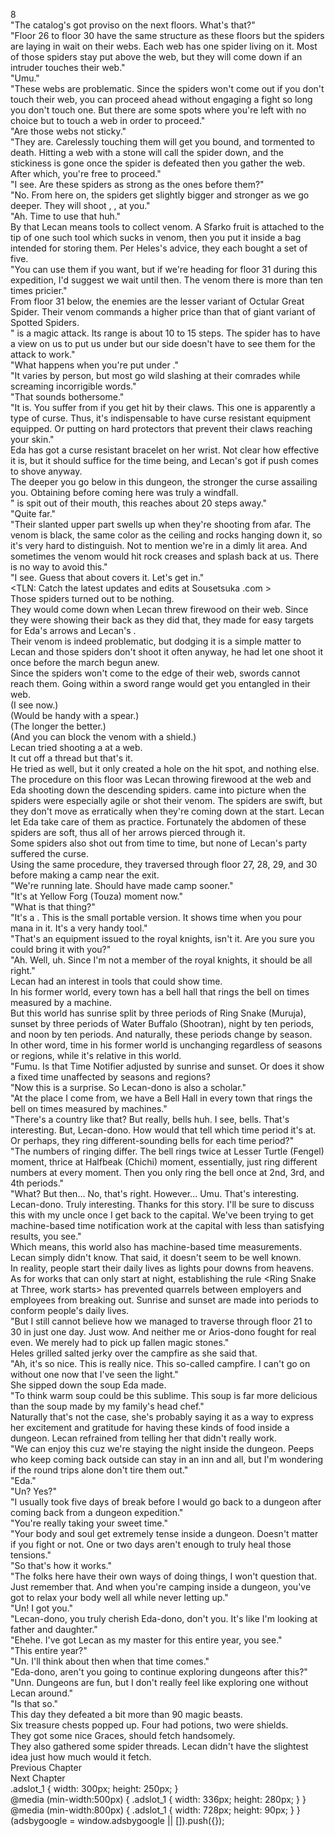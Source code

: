 8<br/>
"The catalog's got <Webs> proviso on the next floors. What's that?"<br/>
"Floor 26 to floor 30 have the same structure as these floors but the spiders are laying in wait on their webs. Each web has one spider living on it. Most of those spiders stay put above the web, but they will come down if an intruder touches their web."<br/>
"Umu."<br/>
"These webs are problematic. Since the spiders won't come out if you don't touch their web, you can proceed ahead without engaging a fight so long you don't touch one. But there are some spots where you're left with no choice but to touch a web in order to proceed."<br/>
"Are those webs not sticky."<br/>
"They are. Carelessly touching them will get you bound, and tormented to death. Hitting a web with a stone will call the spider down, and the stickiness is gone once the spider is defeated then you gather the web. After which, you're free to proceed."<br/>
"I see. Are these spiders as strong as the ones before them?"<br/>
"No. From here on, the spiders get slightly bigger and stronger as we go deeper. They will shoot <Confusion>, <Paralysis>, <Venom> at you."<br/>
"Ah. Time to use that huh."<br/>
By that Lecan means tools to collect venom. A Sfarko fruit is attached to the tip of one such tool which sucks in venom, then you put it inside a bag intended for storing them. Per Heles's advice, they each bought a set of five.<br/>
"You can use them if you want, but if we're heading for floor 31 during this expedition, I'd suggest we wait until then. The venom there is more than ten times pricier."<br/>
From floor 31 below, the enemies are the lesser variant of Octular Great Spider. Their venom commands a higher price than that of giant variant of Spotted Spiders.<br/>
"<Confusion> is a magic attack. Its range is about 10 to 15 steps. The spider has to have a view on us to put us under <Confusion> but our side doesn't have to see them for the attack to work."<br/>
"What happens when you're put under <Confusion>."<br/>
"It varies by person, but most go wild slashing at their comrades while screaming incorrigible words."<br/>
"That sounds bothersome."<br/>
"It is. You suffer from <Paralysis> if you get hit by their claws. This one is apparently a type of curse. Thus, it's indispensable to have curse resistant equipment equipped. Or putting on hard protectors that prevent their claws reaching your skin."<br/>
Eda has got a curse resistant bracelet on her wrist. Not clear how effective it is, but it should suffice for the time being, and Lecan's got <Dagger of Harut> if push comes to shove anyway.<br/>
The deeper you go below in this dungeon, the stronger the curse assailing you. Obtaining <Dagger of Harut> before coming here was truly a windfall.<br/>
"<Venom> is spit out of their mouth, this reaches about 20 steps away."<br/>
"Quite far."<br/>
"Their slanted upper part swells up when they're shooting from afar. The venom is black, the same color as the ceiling and rocks hanging down it, so it's very hard to distinguish. Not to mention we're in a dimly lit area. And sometimes the venom would hit rock creases and splash back at us. There is no way to avoid this."<br/>
"I see. Guess that about covers it. Let's get in."<br/>
<TLN: Catch the latest updates and edits at Sousetsuka .com ><br/>
Those spiders turned out to be nothing.<br/>
They would come down when Lecan threw firewood on their web. Since they were showing their back as they did that, they made for easy targets for Eda's arrows and Lecan's <Flame Arrows>.<br/>
Their venom is indeed problematic, but dodging it is a simple matter to Lecan and those spiders don't shoot it often anyway, he had let one shoot it once before the march begun anew.<br/>
Since the spiders won't come to the edge of their web, swords cannot reach them. Going within a sword range would get you entangled in their web.<br/>
(I see now.)<br/>
(Would be handy with a spear.)<br/>
(The longer the better.)<br/>
(And you can block the venom with a shield.)<br/>
Lecan tried shooting a <Flame Arrow> at a web.<br/>
It cut off a thread but that's it.<br/>
He tried <Flame Spear> as well, but it only created a hole on the hit spot, and nothing else.<br/>
The procedure on this floor was Lecan throwing firewood at the web and Eda shooting down the descending spiders. <Shield of Wolkan> came into picture when the spiders were especially agile or shot their venom. The spiders are swift, but they don't move as erratically when they're coming down at the start. Lecan let Eda take care of them as practice. Fortunately the abdomen of these spiders are soft, thus all of her arrows pierced through it.<br/>
Some spiders also shot out <Confusion> from time to time, but none of Lecan's party suffered the curse.<br/>
Using the same procedure, they traversed through floor 27, 28, 29, and 30 before making a camp near the exit.<br/>
"We're running late. Should have made camp sooner."<br/>
"It's at Yellow Forg (Touza) moment now."<br/>
"What is that thing?"<br/>
"It's a <Yacklubend Time Notifier>. This is the small portable version. It shows time when you pour mana in it. It's a very handy tool."<br/>
"That's an equipment issued to the royal knights, isn't it. Are you sure you could bring it with you?"<br/>
"Ah. Well, uh. Since I'm not a member of the royal knights, it should be all right."<br/>
Lecan had an interest in tools that could show time.<br/>
In his former world, every town has a bell hall that rings the bell on times measured by a machine.<br/>
But this world has sunrise split by three periods of Ring Snake (Muruja), sunset by three periods of Water Buffalo (Shootran), night by ten periods, and noon by ten periods. And naturally, these periods change by season.<br/>
In other word, time in his former world is unchanging regardless of seasons or regions, while it's relative in this world.<br/>
"Fumu. Is that Time Notifier adjusted by sunrise and sunset. Or does it show a fixed time unaffected by seasons and regions?<br/>
"Now this is a surprise. So Lecan-dono is also a scholar."<br/>
"At the place I come from, we have a Bell Hall in every town that rings the bell on times measured by machines."<br/>
"There's a country like that? But really, bells huh. I see, bells. That's interesting. But, Lecan-dono. How would that tell which time period it's at. Or perhaps, they ring different-sounding bells for each time period?"<br/>
"The numbers of ringing differ. The bell rings twice at Lesser Turtle (Fengel) moment, thrice at Halfbeak (Chichi) moment, essentially, just ring different numbers at every moment. Then you only ring the bell once at 2nd, 3rd, and 4th periods."<br/>
"What? But then... No, that's right. However... Umu. That's interesting. Lecan-dono. Truly interesting. Thanks for this story. I'll be sure to discuss this with my uncle once I get back to the capital. We've been trying to get machine-based time notification work at the capital with less than satisfying results, you see."<br/>
Which means, this world also has machine-based time measurements. Lecan simply didn't know. That said, it doesn't seem to be well known.<br/>
In reality, people start their daily lives as lights pour downs from heavens. As for works that can only start at night, establishing the rule <Ring Snake at Three, work starts> has prevented quarrels between employers and employees from breaking out. Sunrise and sunset are made into periods to conform people's daily lives.<br/>
"But I still cannot believe how we managed to traverse through floor 21 to 30 in just one day. Just wow. And neither me or Arios-dono fought for real even. We merely had to pick up fallen magic stones."<br/>
Heles grilled salted jerky over the campfire as she said that.<br/>
"Ah, it's so nice. This is really nice. This so-called campfire. I can't go on without one now that I've seen the light."<br/>
She sipped down the soup Eda made.<br/>
"To think warm soup could be this sublime. This soup is far more delicious than the soup made by my family's head chef."<br/>
Naturally that's not the case, she's probably saying it as a way to express her excitement and gratitude for having these kinds of food inside a dungeon. Lecan refrained from telling her that didn't really work.<br/>
"We can enjoy this cuz we're staying the night inside the dungeon. Peeps who keep coming back outside can stay in an inn and all, but I'm wondering if the round trips alone don't tire them out."<br/>
"Eda."<br/>
"Un? Yes?"<br/>
"I usually took five days of break before I would go back to a dungeon after coming back from a dungeon expedition."<br/>
"You're really taking your sweet time."<br/>
"Your body and soul get extremely tense inside a dungeon. Doesn't matter if you fight or not. One or two days aren't enough to truly heal those tensions."<br/>
"So that's how it works."<br/>
"The folks here have their own ways of doing things, I won't question that. Just remember that. And when you're camping inside a dungeon, you've got to relax your body well all while never letting up."<br/>
"Un! I got you."<br/>
"Lecan-dono, you truly cherish Eda-dono, don't you. It's like I'm looking at father and daughter."<br/>
"Ehehe. I've got Lecan as my master for this entire year, you see."<br/>
"This entire year?"<br/>
"Un. I'll think about then when that time comes."<br/>
"Eda-dono, aren't you going to continue exploring dungeons after this?"<br/>
"Unn. Dungeons are fun, but I don't really feel like exploring one without Lecan around."<br/>
"Is that so."<br/>
This day they defeated a bit more than 90 magic beasts.<br/>
Six treasure chests popped up. Four had potions, two were shields.<br/>
They got some nice Graces, should fetch handsomely.<br/>
They also gathered some spider threads. Lecan didn't have the slightest idea just how much would it fetch.<br/>
Previous Chapter<br/>
Next Chapter <br/>
.adslot_1 { width: 300px; height: 250px; }<br/>
@media (min-width:500px) { .adslot_1 { width: 336px; height: 280px; } }<br/>
@media (min-width:800px) { .adslot_1 { width: 728px; height: 90px; } }<br/>
(adsbygoogle = window.adsbygoogle || []).push({});<br/>

